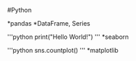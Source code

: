 #Python

*pandas
  *DataFrame, Series
  
  '''python
  print("Hello World!")
  '''
  *seaborn
  
  '''python
  sns.countplot()
  '''
  *matplotlib
